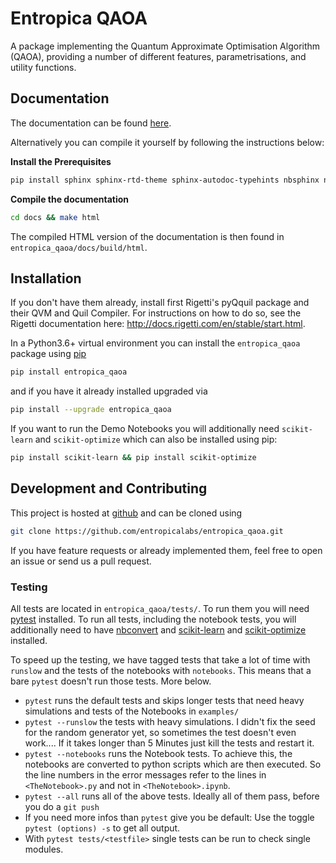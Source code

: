 # Entropica QAOA

A package implementing the Quantum Approximate Optimisation Algorithm (QAOA), providing a number of different features, parametrisations, and utility functions. 


## Documentation

The documentation can be found [here](https://docs.entropicalabs.io/qaoa/).

Alternatively you can compile it yourself by following the instructions below:

**Install the Prerequisites**
```bash
pip install sphinx sphinx-rtd-theme sphinx-autodoc-typehints nbsphinx nbconvert
```

**Compile the documentation**
```bash
cd docs && make html
```

The compiled HTML version of the documentation is then found in
`entropica_qaoa/docs/build/html`.


## Installation

If you don't have them already, install first Rigetti's pyQquil package and their QVM and Quil Compiler. For instructions on how to do so, see the Rigetti documentation here: http://docs.rigetti.com/en/stable/start.html.

In a Python3.6+ virtual environment you can install the `entropica_qaoa`  package using [pip](#https://pip.pypa.io/en/stable/quickstart/)

```bash
pip install entropica_qaoa
```
and if you have it already installed upgraded via

```bash
pip install --upgrade entropica_qaoa
```

If you want to run the Demo Notebooks you will additionally need `scikit-learn` and `scikit-optimize` which can also be installed using pip:

```bash
pip install scikit-learn && pip install scikit-optimize
```


## Development and Contributing

This project is hosted at [github](https://github.com/entropicalabs/entropica_qaoa) and can be cloned using

```bash
git clone https://github.com/entropicalabs/entropica_qaoa.git
```

If you have feature requests or already implemented them, feel free to open an issue or send us a pull request.

### Testing

All tests are located in `entropica_qaoa/tests/`. To run them you will need [pytest](https://docs.pytest.org/en/latest/) installed. To run all tests, including the notebook tests, you will additionally need to have [nbconvert](https://github.com/jupyter/nbconvert) and [scikit-learn](https://scikit-learn.org/stable/) and [scikit-optimize](https://scikit-optimize.github.io/) installed.

To speed up the testing, we have tagged tests that take a lot of time with `runslow` and the tests of the notebooks with `notebooks`. This means that a bare ```pytest``` doesn't run those tests. More below.

 - `pytest` runs the default tests and skips longer tests that need heavy simulations and tests of the Notebooks in `examples/`
 - `pytest --runslow` the tests with heavy simulations. I didn't fix the seed for the
   random generator yet, so sometimes the test doesn't even work.... If it takes longer than
   5 Minutes just kill the tests and restart it.
 - `pytest --notebooks` runs the Notebook tests. To achieve this, the notebooks are
    converted to python scripts which are then executed. So the line numbers in the error
    messages refer to the lines in `<TheNotebook>.py` and not in
    `<TheNotebook>.ipynb`.
 - `pytest --all` runs all of the above tests. Ideally all of them pass, before you do a
    `git push`
 - If you need more infos than `pytest` give you be default: Use the toggle
    `pytest (options) -s` to get all output.
 - With `pytest tests/<testfile>` single tests can be run to check single modules.
